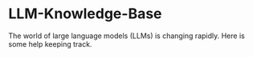 # LLM-Knowledge-Base
The world of large language models (LLMs) is changing rapidly. Here is some help keeping track.
